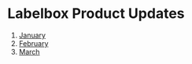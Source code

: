 # Labelbox Product Updates

1. [January](https://january-pjlzzppcfi.now.sh)
2. [February](https://february-wlayjxdpco.now.sh/)
3. [March](https://march-mdqivklxch.now.sh)
